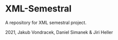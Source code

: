 # XML-Semestral
A repository for XML semestral project.

2021, Jakub Vondracek, Daniel Simanek & Jiri Heller

